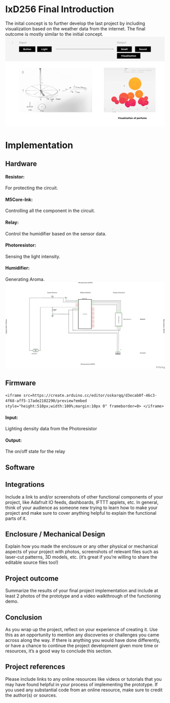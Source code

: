 # IxD256 Final Introduction
The inital concept is to further develop the last project by including visualization based on the weather data from the internet. The final outcome is mostly similar to the initial concept.
![alt text](https://github.com/Asimovq/IxD256Final/blob/main/1605225.png)

# Implementation
## Hardware
#### Resistor: 
For protecting the circuit.
#### M5Core-Ink: 
Controlling all the component in the circuit.
#### Relay: 
Control the humidifier based on the sensor data.
#### Photoresistor: 
Sensing the light intensity.
#### Humidifier: 
Generating Aroma.
![alt text](https://github.com/Asimovq/IxD256Final/blob/main/Adv_Prototyping_Project4_schem.png)

## Firmware

``` <iframe src=https://create.arduino.cc/editor/oskarqq/d3ecab0f-46c3-4f68-aff5-17ade2102290/preview?embed style="height:510px;width:100%;margin:10px 0" frameborder=0> </iframe> ```

#### Input: 
Lighting density data from the Photoresistor
#### Output: 
The on/off state for the relay

## Software

## Integrations
Include a link to and/or screenshots of other functional components of your project, like Adafruit IO feeds, dashboards, IFTTT applets, etc. In general, think of your audience as someone new trying to learn how to make your project and make sure to cover anything helpful to explain the functional parts of it.

## Enclosure / Mechanical Design
Explain how you made the enclosure or any other physical or mechanical aspects of your project with photos, screenshots of relevant files such as laser-cut patterns, 3D models, etc. (it’s great if you’re willing to share the editable source files too!)



## Project outcome

Summarize the results of your final project implementation and include at least 2 photos of the prototype and a video walkthrough of the functioning demo.


## Conclusion
As you wrap up the project, reflect on your experience of creating it. Use this as an opportunity to mention any discoveries or challenges you came across along the way. If there is anything you would have done differently, or have a chance to continue the project development given more time or resources, it’s a good way to conclude this section.



## Project references
Please include links to any online resources like videos or tutorials that you may have found helpful in your process of implementing the prototype. If you used any substantial code from an online resource, make sure to credit the author(s) or sources.

